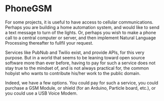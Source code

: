 # PhoneGSM
For some projects, it is useful to have access to cellular communications. Perhaps you are building a home automation system, and would like to send a text message to turn of the lights. Or, perhaps you wish to make a phone call to a central computer or server, and then implement Natural Language Processing thereafter to fullfil your request.

Services like PubNub and Twilio exist, and provide APIs, for this very purpose. But in a world that seems to be leaning toward open source software more than ever before, having to pay for such a service does not stay true to the mindset of, and is not always practical for, the common hobyist who wants to contribute his/her work to the public domain. 

Indeed, we have a few options. You could pay for such a service, you could purchase a GSM Module, or shield (for an Arduino, Particle board, etc.), or you could use a USB Voice Modem.

